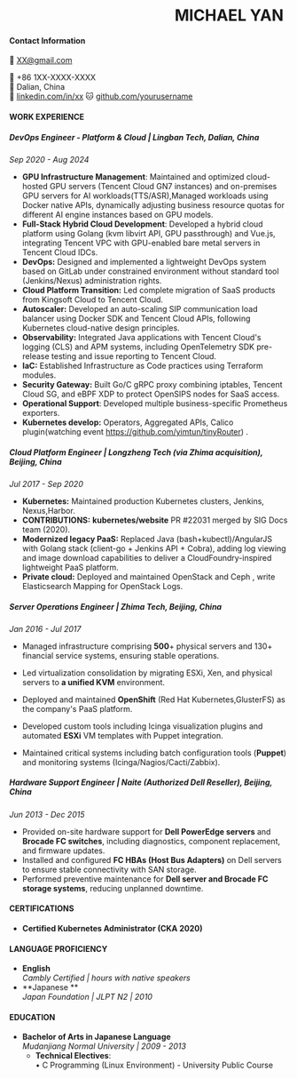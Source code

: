 #         &nbsp;&nbsp;&nbsp;&nbsp;&nbsp;&nbsp;&nbsp;&nbsp;&nbsp;&nbsp;&nbsp;&nbsp;&nbsp;&nbsp;&nbsp;&nbsp;&nbsp;&nbsp;&nbsp;&nbsp;&nbsp;&nbsp;&nbsp;&nbsp;&nbsp;&nbsp;&nbsp;&nbsp;&nbsp;&nbsp;&nbsp;&nbsp;&nbsp;&nbsp;&nbsp;&nbsp;&nbsp;&nbsp;&nbsp;&nbsp;&nbsp;&nbsp;&nbsp;&nbsp; MICHAEL YAN

#### Contact Information  

 📧 XX@gmail.com  

 📱 +86 1XX-XXXX-XXXX  
📍 Dalian, China  
🔗 [linkedin.com/in/xx](https://linkedin.com/in/xx)
🐱 [github.com/yourusername](https://github.com/XXX) 

#### WORK EXPERIENCE

##### **DevOps Engineer - Platform & Cloud** | Lingban Tech, Dalian, China

*Sep 2020 - Aug 2024*

- **GPU Infrastructure Management**: Maintained and optimized cloud-hosted GPU servers (Tencent Cloud GN7 instances) and on-premises GPU servers for AI workloads(TTS/ASR),Managed workloads using Docker native APIs, dynamically adjusting business resource quotas for different AI engine instances based on GPU models.
- **Full-Stack Hybrid Cloud Development**: Developed a hybrid cloud platform using Golang (kvm libvirt API, GPU passthrough) and Vue.js, integrating Tencent VPC with GPU-enabled bare metal servers in Tencent Cloud IDCs.
- **DevOps:** Designed and implemented a lightweight DevOps system based on GitLab under constrained environment without standard tool (Jenkins/Nexus) administration rights.
- **Cloud Platform Transition:** Led complete migration of SaaS products from Kingsoft Cloud to Tencent Cloud.
- **Autoscaler:** Developed an auto-scaling SIP communication load balancer using Docker SDK and Tencent Cloud APIs, following Kubernetes cloud-native design principles.
- **Observability:** Integrated Java applications with Tencent Cloud's logging (CLS) and APM systems, including OpenTelemetry SDK pre-release testing and issue reporting to Tencent Cloud.
- **IaC:** Established Infrastructure as Code practices using Terraform modules.
- **Security Gateway:** Built Go/C  gRPC proxy combining iptables, Tencent Cloud SG, and eBPF XDP to protect OpenSIPS nodes for SaaS access.
- **Operational Support**: Developed multiple business-specific Prometheus exporters.
- **Kubernetes develop:**  Operators, Aggregated APIs, Calico plugin(watching event  https://github.com/yimtun/tinyRouter) . 

##### **Cloud Platform Engineer** | Longzheng Tech (via Zhima acquisition), Beijing, China

*Jul 2017 - Sep 2020*

- **Kubernetes:** Maintained production Kubernetes clusters, Jenkins, Nexus,Harbor. 
- **CONTRIBUTIONS:**  **kubernetes/website** PR #22031 merged by SIG Docs team (2020).
- **Modernized legacy PaaS:** Replaced Java (bash+kubectl)/AngularJS with Golang stack (client-go + Jenkins API + Cobra), adding log viewing and image download capabilities to deliver a CloudFoundry-inspired lightweight PaaS platform.
- **Private cloud:** Deployed and maintained OpenStack and Ceph , write Elasticsearch Mapping for OpenStack Logs.


##### **Server Operations Engineer** | Zhima Tech, Beijing, China

*Jan 2016 - Jul 2017*

- Managed infrastructure comprising **500**+ physical servers and 130+ financial service systems, ensuring stable operations.

- Led virtualization consolidation by migrating ESXi, Xen, and physical servers to **a unified KVM** environment.

- Deployed and maintained **OpenShift** (Red Hat Kubernetes,GlusterFS) as the company's PaaS platform.

- Developed custom tools including Icinga visualization plugins and automated **ESXi** VM templates with Puppet integration.

- Maintained critical systems including batch configuration tools (**Puppet**) and monitoring systems (Icinga/Nagios/Cacti/Zabbix).


##### **Hardware Support Engineer** | Naite (Authorized Dell Reseller), Beijing, China
*Jun 2013 - Dec 2015*

- Provided on-site hardware support for **Dell PowerEdge servers** and **Brocade FC switches**, including diagnostics, component replacement, and firmware updates.
- Installed and configured **FC HBAs (Host Bus Adapters)** on Dell servers to ensure stable connectivity with SAN storage.
- Performed preventive maintenance for **Dell server and Brocade FC storage systems**, reducing unplanned downtime.

#### CERTIFICATIONS  
- **Certified Kubernetes Administrator (CKA 2020)**  
#### LANGUAGE PROFICIENCY  
- **English**  
  *Cambly Certified |  hours with native speakers*
- **Japanese **  
  *Japan Foundation | JLPT N2 | 2010*   
#### EDUCATION  
- **Bachelor of Arts in Japanese Language**  
  *Mudanjiang Normal University | 2009 - 2013*  
  - **Technical Electives**:  
    • C Programming (Linux Environment) - University Public Course  